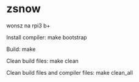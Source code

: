 # zsnow
wonsz na rpi3 b+


Install compiler:
    make bootstrap

Build:
    make

Clean build files:
    make clean

Clean build files and compiler files:
    make clean_all

